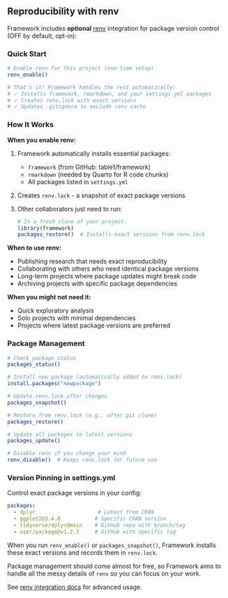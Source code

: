 ## Reproducibility with renv

Framework includes **optional** [renv](https://rstudio.github.io/renv/) integration for package version control (OFF by default, opt-in):

### Quick Start

```r
# Enable renv for this project (one-time setup)
renv_enable()

# That's it! Framework handles the rest automatically:
# ✓ Installs framework, rmarkdown, and your settings.yml packages
# ✓ Creates renv.lock with exact versions
# ✓ Updates .gitignore to exclude renv cache
```

### How It Works

**When you enable renv:**
1. Framework automatically installs essential packages:
   - `framework` (from GitHub: table1/framework)
   - `rmarkdown` (needed by Quarto for R code chunks)
   - All packages listed in `settings.yml`

2. Creates `renv.lock` - a snapshot of exact package versions

3. Other collaborators just need to run:
   ```r
   # In a fresh clone of your project:
   library(framework)
   packages_restore()  # Installs exact versions from renv.lock
   ```

**When to use renv:**
- Publishing research that needs exact reproducibility
- Collaborating with others who need identical package versions
- Long-term projects where package updates might break code
- Archiving projects with specific package dependencies

**When you might not need it:**
- Quick exploratory analysis
- Solo projects with minimal dependencies
- Projects where latest package versions are preferred

### Package Management

```r
# Check package status
packages_status()

# Install new package (automatically added to renv.lock)
install.packages("newpackage")

# Update renv.lock after changes
packages_snapshot()

# Restore from renv.lock (e.g., after git clone)
packages_restore()

# Update all packages to latest versions
packages_update()

# Disable renv if you change your mind
renv_disable()  # Keeps renv.lock for future use
```

### Version Pinning in settings.yml

Control exact package versions in your config:

```yaml
packages:
  - dplyr                    # Latest from CRAN
  - ggplot2@3.4.0           # Specific CRAN version
  - tidyverse/dplyr@main    # GitHub repo with branch/tag
  - user/package@v1.2.3     # GitHub with specific tag
```

When you run `renv_enable()` or `packages_snapshot()`, Framework installs these exact versions and records them in `renv.lock`.

Package management should come almost for free, so Framework aims to handle all the messy details of `renv` so you can focus on your work.

See [renv integration docs](docs/features/renv_integration.md) for advanced usage.
